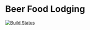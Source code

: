 Beer Food Lodging
=================

[![Build Status](https://magnum.travis-ci.com/dmoore5050/BeerFoodLodging.svg?token=sdCFmFnMpsts4PiJc54x&branch=master)](https://magnum.travis-ci.com/dmoore5050/BeerFoodLodging)